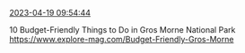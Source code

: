 [2023-04-19 09:54:44](https://mstdn.social/@hill_wanderer/110224872849896894)

10 Budget-Friendly Things to Do in Gros Morne National Park <a href="https://www.explore-mag.com/Budget-Friendly-Gros-Morne" target="_blank" rel="nofollow noopener noreferrer" translate="no">https://www.explore-mag.com/Budget-Friendly-Gros-Morne</a>